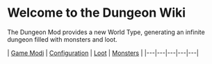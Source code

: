 # Welcome to the Dungeon Wiki

The Dungeon Mod provides a new World Type, generating an infinite dungeon filled with monsters and loot.

| [Game Modi](/wiki/game-modi) | [Configuration](/wiki/configuration) | [Loot](/wiki/loot) | [Monsters](/wiki/monsters) |
|---|---|---|---|---|